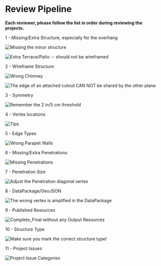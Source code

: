 # Review Pipeline

**Each reviewer, please follow the list in order during reviewing the projects.**

1 - Missing/Extra Structure, especially for the overhang

![Missing the minor structure](../.gitbook/assets/2018-07-31_15-33-15.jpg)

![Extra Terrace/Patio -- should not be wireframed ](../.gitbook/assets/11755.gif)

2 - Wireframe Structure

![Wrong Chimney](../.gitbook/assets/2018-07-13_10-04-22.jpg)

![The edge of an attached cutout CAN NOT be shared by the other plane](../.gitbook/assets/2018-07-28_17-02-00.jpg)

3 - Symmetry

![Remember the 2 in/5 cm threshold](../.gitbook/assets/2018-07-31_16-11-05.jpg)

4 - Vertex locations

![Tips](../.gitbook/assets/2018-07-31_16-12-39%20%281%29.jpg)

5 - Edge Types

![Wrong Parapet Walls](../.gitbook/assets/2018-07-15_12-26-10.jpg)

6 - Missing/Extra Penetrations

![Missing Penetrations](../.gitbook/assets/12384-penetrations.gif)

7 - Penetration Size

![Adjust the Penetration diagonal vertex](../.gitbook/assets/1.jpg)

8 - DataPackage/GeoJSON

![The wrong vertex is amplified in the DataPackage](../.gitbook/assets/2018-07-09_11-42-33.jpg)

9 - Published Resources

![Complete\_Final without any Output Resources](../.gitbook/assets/2018-07-23_11-02-40.jpg)

10 - Structure Type

![Make sure you mark the correct structure type!](../.gitbook/assets/2018-07-31_16-08-02.jpg)

11 - Project Issues

![Project Issue Categories](../.gitbook/assets/2018-07-31_16-17-20.jpg)

